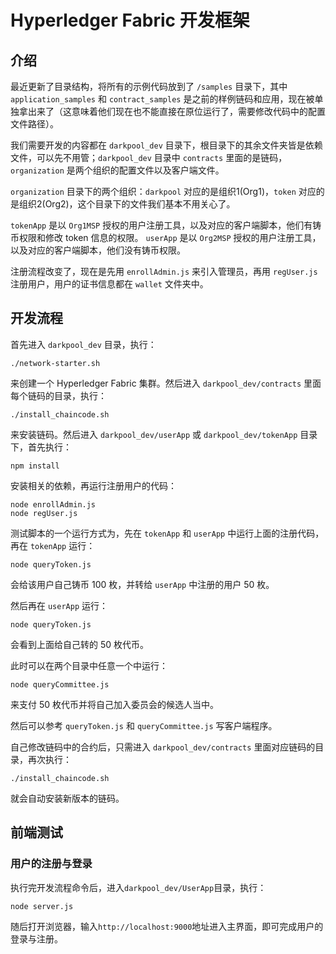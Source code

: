 # Hyperledger Fabric 开发框架

## 介绍

最近更新了目录结构，将所有的示例代码放到了 `/samples` 目录下，其中 `application_samples` 和 `contract_samples` 是之前的样例链码和应用，现在被单独拿出来了（这意味着他们现在也不能直接在原位运行了，需要修改代码中的配置文件路径）。

我们需要开发的内容都在 `darkpool_dev` 目录下，根目录下的其余文件夹皆是依赖文件，可以先不用管；`darkpool_dev` 目录中 `contracts` 里面的是链码，`organization` 是两个组织的配置文件以及客户端文件。

`organization` 目录下的两个组织：`darkpool` 对应的是组织1(Org1)，`token` 对应的是组织2(Org2)，这个目录下的文件我们基本不用关心了。

`tokenApp` 是以 `Org1MSP` 授权的用户注册工具，以及对应的客户端脚本，他们有铸币权限和修改 token 信息的权限。
`userApp` 是以 `Org2MSP` 授权的用户注册工具，以及对应的客户端脚本，他们没有铸币权限。 

注册流程改变了，现在是先用 `enrollAdmin.js` 来引入管理员，再用 `regUser.js` 注册用户，用户的证书信息都在 `wallet` 文件夹中。

## 开发流程

首先进入 `darkpool_dev` 目录，执行：

```shell
./network-starter.sh
```

来创建一个 Hyperledger Fabric 集群。然后进入 `darkpool_dev/contracts` 里面每个链码的目录，执行：

```shell
./install_chaincode.sh
```

来安装链码。然后进入 `darkpool_dev/userApp` 或 `darkpool_dev/tokenApp` 目录下，首先执行：

```shell
npm install
```

安装相关的依赖，再运行注册用户的代码：

```shell
node enrollAdmin.js
node regUser.js
```

测试脚本的一个运行方式为，先在 `tokenApp` 和 `userApp` 中运行上面的注册代码，再在 `tokenApp` 运行：

```shell
node queryToken.js
```

会给该用户自己铸币 100 枚，并转给 `userApp` 中注册的用户 50 枚。

然后再在 `userApp` 运行：

```shell
node queryToken.js
```

会看到上面给自己转的 50 枚代币。

此时可以在两个目录中任意一个中运行：

```shell
node queryCommittee.js
```

来支付 50 枚代币并将自己加入委员会的候选人当中。

然后可以参考 `queryToken.js` 和 `queryCommittee.js` 写客户端程序。

自己修改链码中的合约后，只需进入 `darkpool_dev/contracts` 里面对应链码的目录，再次执行：

```shell
./install_chaincode.sh
```

就会自动安装新版本的链码。

## 前端测试

### 用户的注册与登录

执行完开发流程命令后，进入`darkpool_dev/UserApp`目录，执行：

```shell
node server.js
```

随后打开浏览器，输入`http://localhost:9000`地址进入主界面，即可完成用户的登录与注册。
